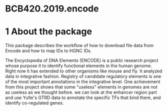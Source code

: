 # BCB420.2019.encode
# 1 About the package
This package describes the workflow of how to download file data from Encode and how to map IDs to HGNC IDs.

The Encyclopedia of DNA Elements (ENCODE) is a public research project whose purpose it to identify functional elements in the human genome. Right now it has extended to other organisms like mouse and fly.
It analyzed data in integrative fashion. Registry of candidate regulatory elements is one of the most important annotations in the integrative level.
One achievement from this project shows that some "useless" elements in genomes are not as useless as we thought before.
we can look at the enhancer region part and use Yufei's GTRD data to annotate the specific TFs that bind there, and identify co-regulated genes.
